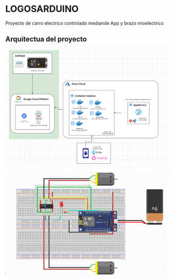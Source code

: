 # LOGOSARDUINO
Proyecto de carro electrico controlado mediande App y brazo mioelectrico

## Arquitectua del proyecto

![GitHub Logo](DiagramaArquitectura.png)


![GitHub](ComponentesCarro.png)
